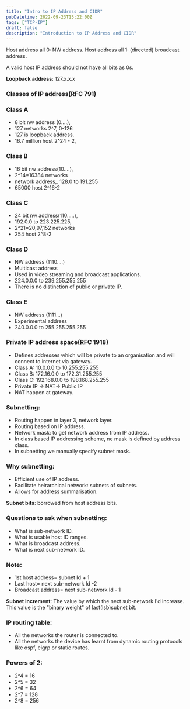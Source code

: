 ```yaml
---
title: "Intro to IP Address and CIDR"
pubDatetime: 2022-09-23T15:22:00Z
tags: ["TCP-IP"]
draft: false
description: "Introduction to IP Address and CIDR"
---
```


Host address all 0: NW address.
Host address all 1: (directed) broadcast address.

A valid host IP address should not have all bits as 0s.

**Loopback address**: 127.x.x.x

### Classes of IP address(RFC 791)

### Class A

- 8 bit nw address (0....),
- 127 networks 2^7, 0-126
- 127 is loopback address.
- 16.7 million host 2^24 - 2,

### Class B

- 16 bit nw address(10....),
- 2^14=16384 networks
- network address,. 128.0 to 191.255
- 65000 host 2^16-2

### Class C

- 24 bit nw address(110.....),
- 192.0.0 to 223.225.225,
- 2^21=20,97,152 networks
- 254 host 2^8-2

### Class D

- NW address (1110....)
- Multicast address
- Used in video streaming and broadcast applications.
- 224.0.0.0 to 239.255.255.255
- There is no distinction of public or private IP.

### Class E

- NW address (1111...)
- Experimental address
- 240.0.0.0 to 255.255.255.255

### Private IP address space(RFC 1918)

- Defines addresses which will be private to an organisation and will connect to internet via gateway.
- Class A: 10.0.0.0 to 10.255.255.255
- Class B: 172.16.0.0 to 172.31.255.255
- Class C: 192.168.0.0 to 198.168.255.255
- Private IP -> NAT-> Public IP
- NAT happen at gateway.

### Subnetting:

- Routing happen in layer 3, network layer.
- Routing based on IP address.
- Network mask: to get network address from IP address.
- In class based IP addressing scheme, ne mask is defined by address class.
- In subnetting we manually specify subnet mask.

### Why subnetting:

- Efficient use of IP address.
- Facilitate heirarchical network: subnets of subnets.
- Allows for address summarisation.

**Subnet bits**: borrowed from host address bits.

### Questions to ask when subnetting:

- What is sub-network ID.
- What is usable host ID ranges.
- What is broadcast address.
- What is next sub-network ID.

### Note:

- 1st host address= subnet Id + 1
- Last host= next sub-network Id -2
- Broadcast address= next sub-network Id - 1

**Subnet increment**: The value by which the next sub-network I'd increase. This value is the "binary weight" of last(lsb)subnet bit.

### IP routing table:

- All the networks the router is connected to.
- All the networks the device has learnt from dynamic routing protocols like ospf, eigrp or static routes.

### Powers of 2:

- 2^4 = 16
- 2^5 = 32
- 2^6 = 64
- 2^7 = 128
- 2^8 = 256
